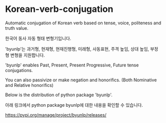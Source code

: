 # Korean-verb-conjugation
Automatic conjugation of Korean verb based on tense, voice, politeness and truth value.

한국어 동사 자동 형태 변형기입니다. 




'byunlp'는 과거형, 현재형, 현재진행형, 미래형, 사동표현, 주격 높임, 상대 높임, 부정형 변형을 지원합니다.

'byunlp' enables Past, Present, Present Progressive, Future tense conjugations. 

You can also passivize or make negation and honorifics. (Both Nominative and Relative honorifics)




Below is the distribution of python package 'byunlp'.

아래 링크에서 python package byunlp에 대한 내용을 확인할 수 있습니다. 

https://pypi.org/manage/project/byunlp/releases/

